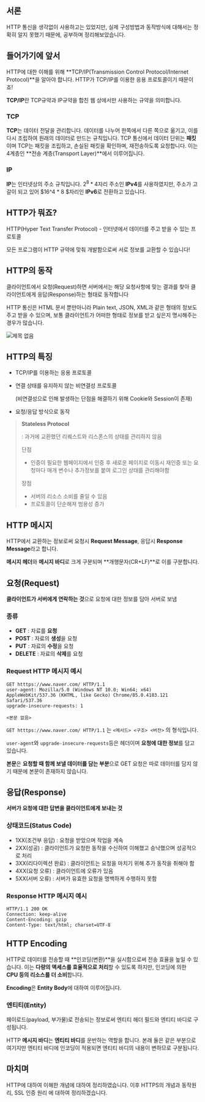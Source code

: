 ## 서론

 HTTP 통신을 생각없이 사용하고는 있었지만, 실제 구성방법과 동작방식에 대해서는 정확히 알지 못했기 때문에, 공부하며 정리해보았습니다.



## 들어가기에 앞서

HTTP에 대한 이해를 위해 **TCP/IP(Transmission Control Protocol/Internet Protocol)**을 알아야 합니다. HTTP가 TCP/IP를 이용한 응용 프로토콜이기 때문이죠! 

**TCP/IP**란 TCP규약과 IP규약을 합친 웹 상에서만 사용하는 규약을 의미합니다.

### TCP

**TCP**는 데이터 전달을 관리합니다. 데이터를 나누어 한쪽에서 다른 쪽으로 옮기고, 이를 다시 조립하여 원래의 데이터로 만드는 규칙입니다. TCP 통신에서 데이터 단위는 **패킷**이며 TCP는 패킷을 조립하고, 손실된 패킷을 확인하며, 재전송하도록 요청합니다. 이는 4계층인 **전송 계층(Transport Layer)**에서 이루어집니다.

### IP

**IP**는 인터넷상의 주소 규칙입니다. $2^8 * 4$자리 주소인 **IPv4**를 사용하였지만, 주소가 고갈이 되고 있어 $16^4 * 8 $자리인 **IPv6**로 전환하고 있습니다.



## HTTP가 뭐죠?

HTTP(Hyper Text Transfer Protocol) - 인터넷에서 데이터를 주고 받을 수 있는 프로토콜

모든 프로그램이 HTTP 규약에 맞춰 개발함으로써 서로 정보를 교환할 수 있습니다!



## HTTP의 동작

클라이언트에서 요청(Request)하면 서버에서는 해당 요청사항에 맞는 결과를 찾아 클라이언트에게 응답(Response)하는 형태로 동작합니다

HTTP 통신은 HTML 문서 뿐만아니라 Plain text, JSON, XML과 같은 형태의 정보도 주고 받을 수 있으며, 보통 클라이언트가 어떠한 형태로 정보를 받고 싶은지 명시해주는 경우가 많습니다.

![제목 없음](https://user-images.githubusercontent.com/41600558/96946161-846cfc00-151a-11eb-9c1b-19189f5c9745.png)



## HTTP의 특징

- TCP/IP를 이용하는 응용 프로토콜

- 연결 상태를 유지하지 않는 비연결성 프로토콜

  (비연결성으로 인해 발생하는 단점을 해결하기 위해 Cookie와 Session이 존재)

- 요청/응답 방식으로 동작

> **Stateless Protocol**
>
> : 과거에 교환했던 리퀘스트와 리스폰스의 상태를 관리하지 않음
>
> 단점
>
> - 인증이 필요한 웹페이지에서 인증 후 새로운 페이지로 이동시 재인증 또는 요청마다 매개 변수나 추가정보를 붙여 로그인 상태를 관리해야함
>
> 장점
>
> - 서버의 리소스 소비를 줄일 수 있음
> - 프로토콜이 단순해져 범용성 증가



## HTTP 메시지

HTTP에서 교환하는 정보로써 요청시 **Request Message**, 응답시 **Response Message**라고 합니다.

**메시지 헤더**와 **메시지 바디**로 크게 구분되며 **개행문자(CR+LF)**로 이를 구분합니다.



## 요청(Request)

 **클라이언트가 서버에게 연락하는 것**으로 요청에 대한 정보를 담아 서버로 보냄

### 종류

- **GET** : 자료를 **요청**
- **POST** : 자료의 **생성**을 요청
- **PUT** : 자료의 **수정**을 요청
- **DELETE** : 자료의 **삭제**를 요청

### Request HTTP 메시지 예시

```http
GET htttps://www.naver.com/ HTTP/1.1
user-agent: Mozilla/5.0 (Windows NT 10.0; Win64; x64) AppleWebKit/537.36 (KHTML, like Gecko) Chrome/85.0.4183.121 Safari/537.36
upgrade-insecure-requests: 1

<본문 없음>
```

`GET htttps://www.naver.com/ HTTP/1.1` 는 `<메서드> <구조> <버전>` 의 형식입니다.

`user-agent`와 `upgrade-insecure-requests`등은 헤더이며 **요청에 대한 정보**를 담고 있습니다.

**본문**은 **요청할 때 함께 보낼 데이터를 담는 부분**으로 GET 요청은 따로 데이터를 담지 않기 때문에 본문이 존재하지 않습니다.



## 응답(Response)

**서버가 요청에 대한 답변을 클라이언트에게 보내는 것**

### 상태코드(Status Code)

- 1XX(조건부 응답) : 요청을 받았으며 작업을 계속
- 2XX(성공) : 클라이언트가 요청한 동작을 수신하여 이해했고 승낙했으며 성공적으로 처리
- 3XX(리다이렉션 완료) : 클라이언트는 요청을 마치기 위해 추가 동작을 취해야 함
- 4XX(요청 오류) : 클라이언트에 오류가 있음
- 5XX(서버 오류) : 서버가 유효한 요청을 명백하게 수행하지 못함

### Response HTTP 메시지 예시

```
HTTP/1.1 200 OK
Connection: keep-alive
Content-Encoding: gzip												 
Content-Type: text/html; charset=UTF-8
```



## HTTP Encoding

 HTTP로 데이터를 전송할 때 **인코딩(변환)**을 실시함으로써 전송 효율을 높일 수 있습니다. 이는 **다량의 액세스를 효율적으로 처리**할 수 있도록 하지만, 인코딩에 의한 **CPU 등의 리소스를 더 소비**합니다.

**Encoding**은 **Entity Body**에 대하여 이루어집니다.

### 엔티티(Entity)

페이로드(payload, 부가물)로 전송되는 정보로써 엔티티 헤더 필드와 엔티티 바디로 구성됩니다.

 HTTP **메시지 바디**는 **엔티티 바디**를 운반하는 역할을 합니다. 본래 둘은 같은 부분으로 여기지만 엔티티 바디에 인코딩이 적용되면 엔티티 바디의 내용이 변하므로 구분됩니다.



## 마치며

HTTP에 대하여 이해한 개념에 대하여 정리하였습니다. 이후 HTTPS의 개념과 동작원리, SSL 인증 원리 에 대하여 정리하겠습니다.